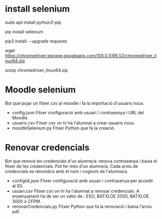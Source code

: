 # install selenium
sudo apt install python3-pip

pip install selenium

pip3 install --upgrade requests

wget https://chromedriver.storage.googleapis.com/105.0.5195.52/chromedriver_linux64.zip

unzip chromedriver_linux64.zip

# Moodle selenium 
Bot que pujar un fitxer csv al moodle i fa la importació d'usuaris nous.
- config.json Fitxer configuració amb usuari / contrasenya i URL del Moodle.
- usuaris.csv Fitxer csv on hi ha l'alumnat a crear usuaris nous.
- moodleSelenium.py Fitxer Python que fa la creació.

# Renovar credencials 
Bot que renova les credencials d'un alumne/a: renova contrasenya i baixa el fitxer de les credencials. Pot fer més d'un alumne/a. Cada arxiu de credencials es renombra amb el nom i cognom de l'alumne/a.
- configIdi.json Fitxer configuració amb usuari i contrasenya per accedir al IDI.
- usuari.csv Fitxer csv on hi ha l'alumnat a renovar credencials. A ensenyament ha de ser un valor de : ESO, BATXLOE 2000, BATXLOE 3000 o CFPM .
- renovarCredencials.py Fitxer Python que fa la renovació i baixa l'arxiu pdf.

